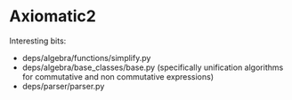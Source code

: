 # Axiomatic2
Interesting bits:
* deps/algebra/functions/simplify.py
* deps/algebra/base_classes/base.py (specifically unification algorithms for commutative and non commutative expressions)
* deps/parser/parser.py
